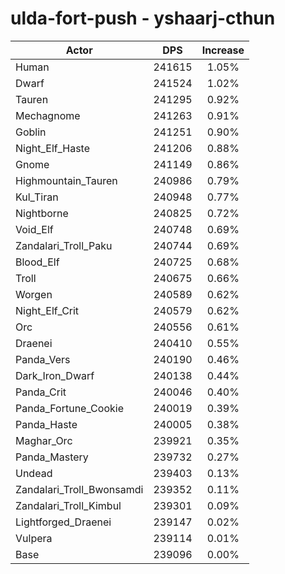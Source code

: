 # ulda-fort-push - yshaarj-cthun
| Actor | DPS | Increase |
|---|:---:|:---:|
|Human|241615|1.05%|
|Dwarf|241524|1.02%|
|Tauren|241295|0.92%|
|Mechagnome|241263|0.91%|
|Goblin|241251|0.90%|
|Night_Elf_Haste|241206|0.88%|
|Gnome|241149|0.86%|
|Highmountain_Tauren|240986|0.79%|
|Kul_Tiran|240948|0.77%|
|Nightborne|240825|0.72%|
|Void_Elf|240748|0.69%|
|Zandalari_Troll_Paku|240744|0.69%|
|Blood_Elf|240725|0.68%|
|Troll|240675|0.66%|
|Worgen|240589|0.62%|
|Night_Elf_Crit|240579|0.62%|
|Orc|240556|0.61%|
|Draenei|240410|0.55%|
|Panda_Vers|240190|0.46%|
|Dark_Iron_Dwarf|240138|0.44%|
|Panda_Crit|240046|0.40%|
|Panda_Fortune_Cookie|240019|0.39%|
|Panda_Haste|240005|0.38%|
|Maghar_Orc|239921|0.35%|
|Panda_Mastery|239732|0.27%|
|Undead|239403|0.13%|
|Zandalari_Troll_Bwonsamdi|239352|0.11%|
|Zandalari_Troll_Kimbul|239301|0.09%|
|Lightforged_Draenei|239147|0.02%|
|Vulpera|239114|0.01%|
|Base|239096|0.00%|
